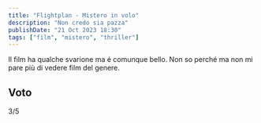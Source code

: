 ```yaml
---
title: "Flightplan - Mistero in volo"
description: "Non credo sia pazza"
publishDate: "21 Oct 2023 18:30"
tags: ["film", "mistero", "thriller"]
---
```


Il film ha qualche svarione ma é comunque bello.
Non so perché ma non mi pare più di vedere film del genere.

## Voto

3/5
